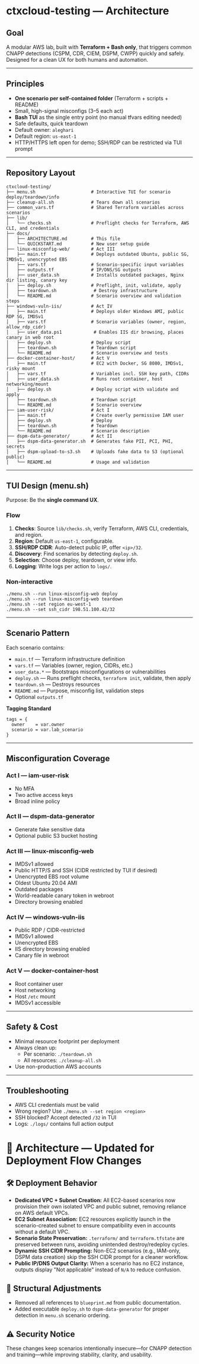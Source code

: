 # ctxcloud-testing — Architecture

## Goal
A modular AWS lab, built with **Terraform + Bash only**, that triggers common CNAPP detections (CSPM, CDR, CIEM, DSPM, CWPP) quickly and safely. Designed for a clean UX for both humans and automation.

---

## Principles
- **One scenario per self-contained folder** (Terraform + scripts + README)
- Small, high-signal misconfigs (3–5 each act)
- **Bash TUI** as the single entry point (no manual tfvars editing needed)
- Safe defaults, quick teardown
- Default owner: `aleghari`
- Default region: `us-east-1`
- HTTP/HTTPS left open for demo; SSH/RDP can be restricted via TUI prompt

---

## Repository Layout
```
ctxcloud-testing/
├── menu.sh                     # Interactive TUI for scenario deploy/teardown/info
├── cleanup-all.sh              # Tears down all scenarios
├── common_vars.tf              # Shared Terraform variables across scenarios
├── lib/
│   └── checks.sh               # Preflight checks for Terraform, AWS CLI, and credentials
├── docs/
│   ├── ARCHITECTURE.md         # This file
│   └── QUICKSTART.md           # New user setup guide
├── linux-misconfig-web/        # Act III
│   ├── main.tf                 # Deploys outdated Ubuntu, public SG, IMDSv1, unencrypted EBS
│   ├── vars.tf                 # Scenario-specific input variables
│   ├── outputs.tf              # IP/DNS/SG outputs
│   ├── user_data.sh            # Installs outdated packages, Nginx dir listing, canary key
│   ├── deploy.sh               # Preflight, init, validate, apply
│   ├── teardown.sh              # Destroy infrastructure
│   └── README.md               # Scenario overview and validation steps
├── windows-vuln-iis/           # Act IV
│   ├── main.tf                 # Deploys older Windows AMI, public RDP SG, IMDSv1
│   ├── vars.tf                 # Scenario variables (owner, region, allow_rdp_cidr)
│   ├── user_data.ps1            # Enables IIS dir browsing, places canary in web root
│   ├── deploy.sh               # Deploy script
│   ├── teardown.sh             # Teardown script
│   └── README.md               # Scenario overview and tests
├── docker-container-host/      # Act V
│   ├── main.tf                 # EC2 with Docker, SG 8080, IMDSv1, risky mount
│   ├── vars.tf                 # Variables incl. SSH key path, CIDRs
│   ├── user_data.sh            # Runs root container, host networking/mount
│   ├── deploy.sh               # Deploy script with validate and apply
│   ├── teardown.sh             # Teardown script
│   └── README.md               # Scenario overview
├── iam-user-risk/              # Act I
│   ├── main.tf                 # Create overly permissive IAM user
│   ├── deploy.sh               # Deploy
│   ├── teardown.sh             # Teardown
│   └── README.md               # Scenario description
├── dspm-data-generator/        # Act II
│   ├── dspm-data-generator.sh  # Generates fake PII, PCI, PHI, secrets
│   ├── dspm-upload-to-s3.sh    # Uploads fake data to S3 (optional public)
│   └── README.md               # Usage and validation
```

---

## TUI Design (menu.sh)
Purpose: Be the **single command UX**.

### Flow
1. **Checks**: Source `lib/checks.sh`, verify Terraform, AWS CLI, credentials, and region.
2. **Region**: Default `us-east-1`, configurable.
3. **SSH/RDP CIDR**: Auto-detect public IP, offer `<ip>/32`.
4. **Discovery**: Find scenarios by detecting `deploy.sh`.
5. **Selection**: Choose deploy, teardown, or view info.
6. **Logging**: Write logs per action to `logs/`.

### Non-interactive
```
./menu.sh --run linux-misconfig-web deploy
./menu.sh --run linux-misconfig-web teardown
./menu.sh --set region eu-west-1
./menu.sh --set ssh_cidr 198.51.100.42/32
```

---

## Scenario Pattern
Each scenario contains:
- `main.tf` — Terraform infrastructure definition
- `vars.tf` — Variables (owner, region, CIDRs, etc.)
- `user_data.*` — Bootstraps misconfigurations or vulnerabilities
- `deploy.sh` — Runs preflight checks, `terraform init`, validate, then apply
- `teardown.sh` — Destroys resources
- `README.md` — Purpose, misconfig list, validation steps
- Optional `outputs.tf`

**Tagging Standard**
```hcl
tags = {
  owner    = var.owner
  scenario = var.lab_scenario
}
```

---

## Misconfiguration Coverage

### Act I — iam-user-risk
- No MFA
- Two active access keys
- Broad inline policy

### Act II — dspm-data-generator
- Generate fake sensitive data
- Optional public S3 bucket hosting

### Act III — linux-misconfig-web
- IMDSv1 allowed
- Public HTTP/S and SSH (CIDR restricted by TUI if desired)
- Unencrypted EBS root volume
- Oldest Ubuntu 20.04 AMI
- Outdated packages
- World-readable canary token in webroot
- Directory browsing enabled

### Act IV — windows-vuln-iis
- Public RDP / CIDR-restricted
- IMDSv1 allowed
- Unencrypted EBS
- IIS directory browsing enabled
- Canary file in webroot

### Act V — docker-container-host
- Root container user
- Host networking
- Host `/etc` mount
- IMDSv1 accessible

---

## Safety & Cost
- Minimal resource footprint per deployment
- Always clean up:
  - Per scenario: `./teardown.sh`
  - All resources: `./cleanup-all.sh`
- Use non-production AWS accounts

---

## Troubleshooting
- AWS CLI credentials must be valid
- Wrong region? Use `./menu.sh --set region <region>`
- SSH blocked? Accept detected `/32` in TUI
- Logs: `./logs/` contains full action output

# 📐 Architecture — Updated for Deployment Flow Changes

## 🛠️ Deployment Behavior
- **Dedicated VPC + Subnet Creation:** All EC2-based scenarios now provision their own isolated VPC and public subnet, removing reliance on AWS default VPCs.
- **EC2 Subnet Association:** EC2 resources explicitly launch in the scenario-created subnet to ensure compatibility even in accounts without a default VPC.
- **Scenario State Preservation:** `.terraform/` and `terraform.tfstate` are preserved between runs, avoiding unintended destroy/redeploy cycles.
- **Dynamic SSH CIDR Prompting:** Non-EC2 scenarios (e.g., IAM-only, DSPM data creation) skip the SSH CIDR prompt for a cleaner workflow.
- **Public IP/DNS Output Clarity:** When a scenario has no EC2 instance, outputs display "Not applicable" instead of `N/A` to reduce confusion.

## 📂 Structural Adjustments
- Removed all references to `blueprint.md` from public documentation.
- Added executable `deploy.sh` to `dspm-data-generator` for proper detection in `menu.sh` scenario ordering.

## ⚠️ Security Notice
These changes keep scenarios intentionally insecure—for CNAPP detection and training—while improving stability, clarity, and usability.
